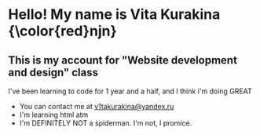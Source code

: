 [](https://user-images.githubusercontent.com/18350557/176309783-0785949b-9127-417c-8b55-ab5a4333674e.gif) Hello! My name is Vita Kurakina {\color{red}njn}
=====================================================================================================================================

This is my account for "Website development and design" class
-------------------------------------------------------------

I've been learning to code for 1 year and a half, and I think i'm doing GREAT

* You can contact me at [v1takurakina@yandex.ru](mailto:v1takurakina@yandex.ru)
* I'm learning html atm
* I'm DEFINITELY NOT a spiderman. I'm not, I promice.

